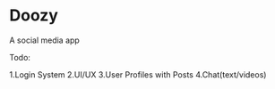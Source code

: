 # Doozy
 
 A social media app




 Todo:


 1.Login System
 2.UI/UX
 3.User Profiles with Posts
 4.Chat(text/videos)


